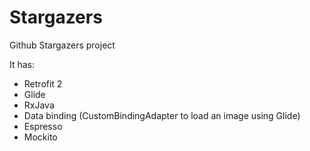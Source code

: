 # Stargazers
Github Stargazers project

It has:
- Retrofit 2
- Glide
- RxJava
- Data binding (CustomBindingAdapter to load an image using Glide)
- Espresso
- Mockito
